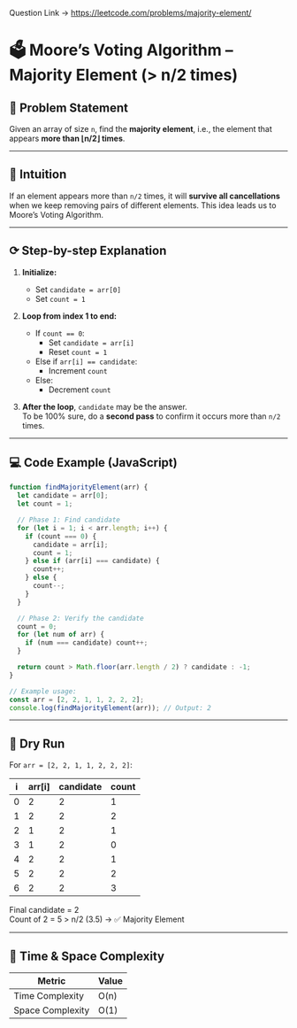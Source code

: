 Question Link -> https://leetcode.com/problems/majority-element/

# 🗳️ Moore’s Voting Algorithm – Majority Element (> n/2 times)

## 📘️ Problem Statement
Given an array of size `n`, find the **majority element**, i.e., the element that appears **more than ⌊n/2⌋ times**.

---

## 🧠 Intuition
If an element appears more than `n/2` times, it will **survive all cancellations** when we keep removing pairs of different elements. This idea leads us to Moore’s Voting Algorithm.

---

## ⟳ Step-by-step Explanation
1. **Initialize:**
   - Set `candidate = arr[0]`
   - Set `count = 1`

2. **Loop from index 1 to end:**
   - If `count == 0`:
     - Set `candidate = arr[i]`
     - Reset `count = 1`
   - Else if `arr[i] == candidate`:
     - Increment `count`
   - Else:
     - Decrement `count`

3. **After the loop**, `candidate` may be the answer.  
   To be 100% sure, do a **second pass** to confirm it occurs more than `n/2` times.

---

## 💻 Code Example (JavaScript)

```js
function findMajorityElement(arr) {
  let candidate = arr[0];
  let count = 1;

  // Phase 1: Find candidate
  for (let i = 1; i < arr.length; i++) {
    if (count === 0) {
      candidate = arr[i];
      count = 1;
    } else if (arr[i] === candidate) {
      count++;
    } else {
      count--;
    }
  }

  // Phase 2: Verify the candidate
  count = 0;
  for (let num of arr) {
    if (num === candidate) count++;
  }

  return count > Math.floor(arr.length / 2) ? candidate : -1;
}

// Example usage:
const arr = [2, 2, 1, 1, 2, 2, 2];
console.log(findMajorityElement(arr)); // Output: 2
```

---

## 🧪 Dry Run

For `arr = [2, 2, 1, 1, 2, 2, 2]`:

| i | arr[i] | candidate | count |
|---|--------|-----------|-------|
| 0 |   2    |     2     |   1   |
| 1 |   2    |     2     |   2   |
| 2 |   1    |     2     |   1   |
| 3 |   1    |     2     |   0   |
| 4 |   2    |     2     |   1   |
| 5 |   2    |     2     |   2   |
| 6 |   2    |     2     |   3   |

Final candidate = 2  
Count of 2 = 5 > n/2 (3.5) → ✅ Majority Element

---

## 📌 Time & Space Complexity

| Metric           | Value |
|------------------|--------|
| Time Complexity  | O(n)   |
| Space Complexity | O(1)   |

